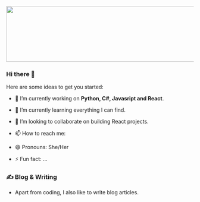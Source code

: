 

<!-- ![Header](https://encrypted-tbn0.gstatic.com/images?q=tbn:ANd9GcQR32rROtaJRrXuQMtgUD42IyJ9SdZ1C8w3eg&usqp=CAU){ width=50% } -->
<img src="https://encrypted-tbn0.gstatic.com/images?q=tbn:ANd9GcQR32rROtaJRrXuQMtgUD42IyJ9SdZ1C8w3eg&usqp=CAU" width="850" height="150">

### Hi there 👋

Here are some ideas to get you started:

- 🔭 I’m currently working on **Python, C#, Javasript and React**.
- 🌱 I’m currently learning everything I can find.
- 👯 I’m looking to collaborate on building React projects.

- 📫 How to reach me: 
- 😄 Pronouns: She/Her

- ⚡ Fun fact: ...
### ✍️ Blog & Writing
- Apart from coding, I also like to write blog articles.






